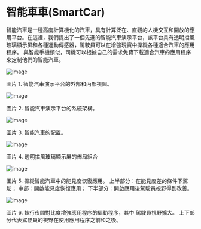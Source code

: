# 智能車車(SmartCar)
智能汽車是一種高度計算機化的汽車，具有計算泛在、直觀的人機交互和開放的應用平台。在這裡，我們提出了一個先進的智能汽車演示平台，該平台具有透明擋風玻璃顯示屏和各種運動傳感器，駕駛員可以在增強現實中操縱各種適合汽車的應用程序。 與智能手機類似，司機可以根據自己的需求免費下載適合汽車的應用程序來定制他們的智能汽車。



![image](https://github.com/smartCarLab/smartCar/blob/master/image/image1.png?raw=true)

圖片 1. 智能汽車演示平台的外部和內部視圖。

![image](https://github.com/smartCarLab/smartCar/blob/master/image/image2.png?raw=true)

圖片 2. 智能汽車演示平台的系統架構。

![image](https://github.com/smartCarLab/smartCar/blob/master/image/image3.png?raw=true)

圖片 3. 智能汽車的配置。

![image](https://github.com/smartCarLab/smartCar/blob/master/image/image4.png?raw=true)

圖片 4. 透明擋風玻璃顯示屏的佈局組合

![image](https://github.com/smartCarLab/smartCar/blob/master/image/image5.png?raw=true)

圖片 5. 操縱智能汽車中的能見度恢復應用。 
上半部分：在能見度差的條件下駕駛； 
中部：開啟能見度恢復應用；
下半部分：開啟應用後駕駛員視野得到改善。

![image](https://github.com/smartCarLab/smartCar/blob/master/image/image6.png?raw=true)

圖片 6. 執行夜間對比度增強應用程序的驅動程序，其中
駕駛員視野擴大。 
上下部分代表駕駛員的視野在使用應用程序之前和之後。

